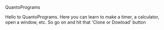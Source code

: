 QuantoPrograms

Hello to QuantoPrograms. Here you can learn to make a timer, a calculator, open a window, etc. So go on and hit that 'Clone or Dowload' button
